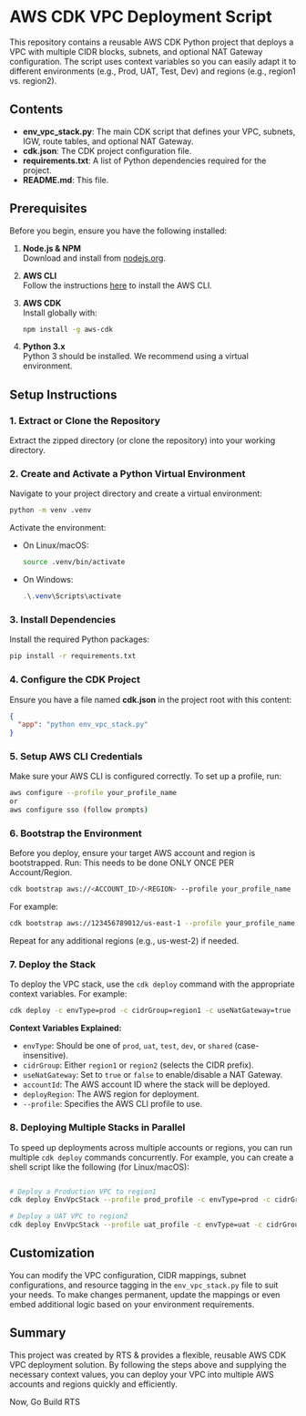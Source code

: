 # AWS CDK VPC Deployment Script

This repository contains a reusable AWS CDK Python project that deploys a VPC with multiple CIDR blocks, subnets, and optional NAT Gateway configuration. The script uses context variables so you can easily adapt it to different environments (e.g., Prod, UAT, Test, Dev) and regions (e.g., region1 vs. region2).

## Contents

- **env_vpc_stack.py**: The main CDK script that defines your VPC, subnets, IGW, route tables, and optional NAT Gateway.
- **cdk.json**: The CDK project configuration file.
- **requirements.txt**: A list of Python dependencies required for the project.
- **README.md**: This file.

## Prerequisites

Before you begin, ensure you have the following installed:

1. **Node.js & NPM**  
   Download and install from [nodejs.org](https://nodejs.org/).

2. **AWS CLI**  
   Follow the instructions [here](https://docs.aws.amazon.com/cli/latest/userguide/install-cliv2.html) to install the AWS CLI.

3. **AWS CDK**  
   Install globally with:
   ```bash
   npm install -g aws-cdk
   ```

4. **Python 3.x**  
   Python 3 should be installed. We recommend using a virtual environment.

## Setup Instructions

### 1. Extract or Clone the Repository

Extract the zipped directory (or clone the repository) into your working directory.

### 2. Create and Activate a Python Virtual Environment

Navigate to your project directory and create a virtual environment:

```bash
python -m venv .venv
```

Activate the environment:

- On Linux/macOS:
  ```bash
  source .venv/bin/activate
  ```
- On Windows:
  ```powershell
  .\.venv\Scripts\activate
  ```

### 3. Install Dependencies

Install the required Python packages:

```bash
pip install -r requirements.txt
```

### 4. Configure the CDK Project

Ensure you have a file named **cdk.json** in the project root with this content:

```json
{
  "app": "python env_vpc_stack.py"
}
```

### 5. Setup AWS CLI Credentials

Make sure your AWS CLI is configured correctly. To set up a profile, run:

```bash
aws configure --profile your_profile_name
or
aws configure sso (follow prompts)
```

### 6. Bootstrap the Environment

Before you deploy, ensure your target AWS account and region is bootstrapped. Run:
This needs to be done ONLY ONCE PER Account/Region.

```bash
cdk bootstrap aws://<ACCOUNT_ID>/<REGION> --profile your_profile_name
```

For example:

```bash
cdk bootstrap aws://123456789012/us-east-1 --profile your_profile_name
```

Repeat for any additional regions (e.g., us-west-2) if needed.

### 7. Deploy the Stack

To deploy the VPC stack, use the `cdk deploy` command with the appropriate context variables. For example:

```bash
cdk deploy -c envType=prod -c cidrGroup=region1 -c useNatGateway=true -c accountId=123456789012 -c deployRegion=us-east-1 --profile your_profile_name
```

**Context Variables Explained:**

- `envType`: Should be one of `prod`, `uat`, `test`, `dev`, or `shared` (case-insensitive).
- `cidrGroup`: Either `region1` or `region2` (selects the CIDR prefix).
- `useNatGateway`: Set to `true` or `false` to enable/disable a NAT Gateway.
- `accountId`: The AWS account ID where the stack will be deployed.
- `deployRegion`: The AWS region for deployment.
- `--profile`: Specifies the AWS CLI profile to use.

### 8. Deploying Multiple Stacks in Parallel

To speed up deployments across multiple accounts or regions, you can run multiple `cdk deploy` commands concurrently. For example, you can create a shell script like the following (for Linux/macOS):

```bash

# Deploy a Production VPC to region1
cdk deploy EnvVpcStack --profile prod_profile -c envType=prod -c cidrGroup=region1 -c accountId=123456789012 -c deployRegion=us-east-1

# Deploy a UAT VPC to region2
cdk deploy EnvVpcStack --profile uat_profile -c envType=uat -c cidrGroup=region2 -c accountId=123456789012 -c deployRegion=us-west-2 

```

## Customization

You can modify the VPC configuration, CIDR mappings, subnet configurations, and resource tagging in the `env_vpc_stack.py` file to suit your needs. To make changes permanent, update the mappings or even embed additional logic based on your environment requirements.

## Summary

This project was created by RTS & provides a flexible, reusable AWS CDK VPC deployment solution. By following the steps above and supplying the necessary context values, you can deploy your VPC into multiple AWS accounts and regions quickly and efficiently.

Now, Go Build
RTS